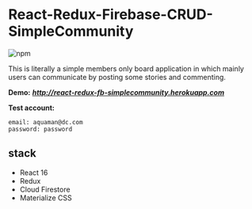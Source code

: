 # React-Redux-Firebase-CRUD-SimpleCommunity
![npm](https://img.shields.io/badge/npm-v5.6.0-blue.svg)

This is literally a simple members only board application in which mainly users can communicate by posting some stories and commenting.

**Demo:** 
***http://react-redux-fb-simplecommunity.herokuapp.com***

**Test account:**
```
email: aquaman@dc.com
password: password
```

## stack
* React 16
* Redux
* Cloud Firestore
* Materialize CSS


